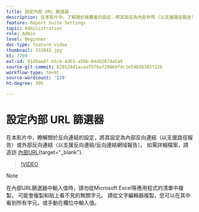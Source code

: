 ```yaml
---
title: 設定內部 URL 篩選器
description: 在本影片中，了解關於推薦者的設定，將其設定為內部參照 (以支援路徑報告) 或外部參照 (以支援查閱者/反向連結網域報告)。
feature: Report Suite Settings
topic: Administration
role: Admin
level: Beginner
doc-type: feature video
thumbnail: 333043.jpg
kt: 7709
exl-id: 91d8ae87-b5cb-4d65-a59b-04dd2674a5a5
source-git-commit: 629124d1acaafb76af29669fdc1e54b56385f22b
workflow-type: tm+mt
source-wordcount: '128'
ht-degree: 30%

---
```


# 設定內部 URL 篩選器

在本影片中，瞭解關於反向連結的設定，將其設定為內部反向連結（以支援路徑報告）或外部反向連結（以支援反向連結/反向連結網域報告）。 如需詳細檔案，請造訪 [內部URL](https://experienceleague.adobe.com/docs/analytics/admin/admin-tools/internal-url-filter-admin.html?lang=zh-Hant){target="_blank"}.

>[!VIDEO](https://video.tv.adobe.com/v/333043/?quality=12&learn=on)

>[!NOTE]
>
>在內部URL篩選器中輸入值時，請勿從Microsoft Excel等應用程式的清單中複製， 可能會複製和貼上看不見的無關字元。 請從文字編輯器複製，您可以在其中看到所有字元，或手動在欄位中輸入值。